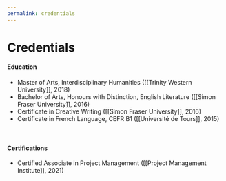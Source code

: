 ```yaml
---
permalink: credentials
---
```


# Credentials

#### Education

* Master of Arts, Interdisciplinary Humanities ([[Trinity Western University]], 2018)
* Bachelor of Arts, Honours with Distinction, English Literature ([[Simon Fraser University]], 2016)
* Certificate in Creative Writing ([[Simon Fraser University]], 2016)
* Certificate in French Language, CEFR B1 ([[Université de Tours]], 2015)

<br>

#### Certifications

* Certified Associate in Project Management ([[Project Management Institute]], 2021)